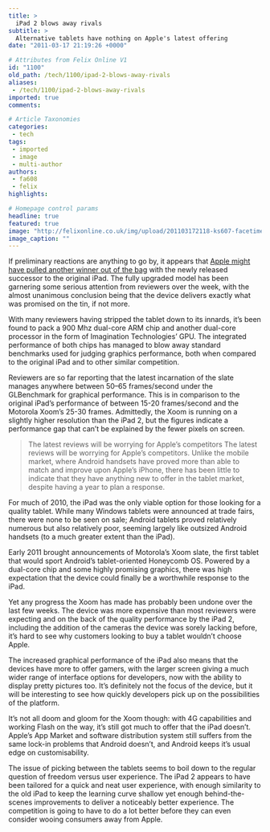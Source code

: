 ```yaml
---
title: >
  iPad 2 blows away rivals
subtitle: >
  Alternative tablets have nothing on Apple's latest offering
date: "2011-03-17 21:19:26 +0000"

# Attributes from Felix Online V1
id: "1100"
old_path: /tech/1100/ipad-2-blows-away-rivals
aliases:
 - /tech/1100/ipad-2-blows-away-rivals
imported: true
comments:

# Article Taxonomies
categories:
 - tech
tags:
 - imported
 - image
 - multi-author
authors:
 - fa608
 - felix
highlights:

# Homepage control params
headline: true
featured: true
image: "http://felixonline.co.uk/img/upload/201103172118-ks607-facetime.jpg"
image_caption: ""
---
```


If preliminary reactions are anything to go by, it appears that [Apple might have pulled another winner out of the bag](http://www.apple.com/uk/ipad/) with the newly released successor to the original iPad. The fully upgraded model has been garnering some serious attention from reviewers over the week, with the almost unanimous conclusion being that the device delivers exactly what was promised on the tin, if not more.

With many reviewers having stripped the tablet down to its innards, it’s been found to pack a 900 Mhz dual-core ARM chip and another dual-core processor in the form of Imagination Technologies’ GPU. The integrated performance of both chips has managed to blow away standard benchmarks used for judging graphics performance, both when compared to the original iPad and to other similar competition.

Reviewers are so far reporting that the latest incarnation of the slate manages anywhere between 50–65 frames/second under the GLBenchmark for graphical performance. This is in comparison to the original iPad’s performance of between 15-20 frames/second and the Motorola Xoom’s 25-30 frames. Admittedly, the Xoom is running on a slightly higher resolution than the iPad 2, but the figures indicate a performance gap that can’t be explained by the fewer pixels on screen.
> The latest reviews will be worrying for Apple’s competitors
The latest reviews will be worrying for Apple’s competitors. Unlike the mobile market, where Android handsets have proved more than able to match and improve upon Apple’s iPhone, there has been little to indicate that they have anything new to offer in the tablet market, despite having a year to plan a response.

For much of 2010, the iPad was the only viable option for those looking for a quality tablet. While many Windows tablets were announced at trade fairs, there were none to be seen on sale; Android tablets proved relatively numerous but also relatively poor, seeming largely like outsized Android handsets (to a much greater extent than the iPad).

Early 2011 brought announcements of Motorola’s Xoom slate, the first tablet that would sport Android’s tablet-oriented Honeycomb OS. Powered by a dual-core chip and some highly promising graphics, there was high expectation that the device could finally be a worthwhile response to the iPad.

Yet any progress the Xoom has made has probably been undone over the last few weeks. The device was more expensive than most reviewers were expecting and on the back of the quality performance by the iPad 2, including the addition of the cameras the device was sorely lacking before, it’s hard to see why customers looking to buy a tablet wouldn’t choose Apple.

The increased graphical performance of the iPad also means that the devices have more to offer gamers, with the larger screen giving a much wider range of interface options for developers, now with the ability to display pretty pictures too. It’s definitely not the focus of the device, but it will be interesting to see how quickly developers pick up on the possibilities of the platform.

It’s not all doom and gloom for the Xoom though: with 4G capabilities and working Flash on the way, it’s still got much to offer that the iPad doesn’t. Apple’s App Market and software distribution system still suffers from the same lock-in problems that Android doesn’t, and Android keeps it’s usual edge on customisability.

The issue of picking between the tablets seems to boil down to the regular question of freedom versus user experience. The iPad 2 appears to have been tailored for a quick and neat user experience, with enough similarity to the old iPad to keep the learning curve shallow yet enough behind-the-scenes improvements to deliver a noticeably better experience. The competition is going to have to do a lot better before they can even consider wooing consumers away from Apple.
